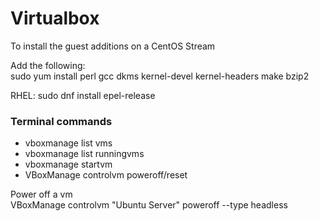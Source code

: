 # Virtualbox
To install the guest additions on a CentOS Stream

Add the following:  
sudo yum install perl gcc dkms kernel-devel kernel-headers make bzip2  

RHEL: 
sudo dnf install epel-release  

### Terminal commands
- vboxmanage list vms  
- vboxmanage list runningvms  
- vboxmanage startvm <name or UUID>  
- VBoxManage controlvm <vm> poweroff/reset

Power off a vm  
VBoxManage controlvm "Ubuntu Server" poweroff --type headless  
